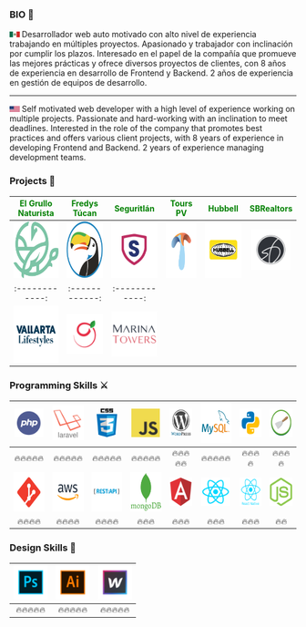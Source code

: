 ### BIO 🤖

<img src='https://raw.githubusercontent.com/cloudxyz/cloudxyz/master/flags/mx.png' height='10px' > Desarrollador web auto motivado con alto nivel de experiencia trabajando en múltiples proyectos. Apasionado y trabajador con inclinación por cumplir los plazos. Interesado en el papel de la compañía que promueve las mejores prácticas y ofrece diversos proyectos de clientes, con 8 años de experiencia en desarrollo de Frontend y Backend. 2 años de experiencia en gestión de equipos de desarrollo.

------------

<img src='https://raw.githubusercontent.com/cloudxyz/cloudxyz/master/flags/usa.png' height='10px' > Self motivated web developer with a high level of experience working on multiple projects. Passionate and hard-working with an inclination to meet deadlines. Interested in the role of the company that promotes best practices and offers various client projects, with 8 years of experience in developing Frontend and Backend. 2 years of experience managing development teams.

### Projects 🚀
|<span style="color:green">El Grullo Naturista</span>|<span style="color:green">Fredys Túcan</span>|<span style="color:green">Seguritlán</span>|<span style="color:green">Tours PV</span>|<span style="color:green">Hubbell</span>|<span style="color:green"> SBRealtors</span>|
| :------------: | :------------: |:------------: |:------------: |:------------: |:------------: |
|<a href="https://www.elgrullonaturista.com.mx/"><img src='https://raw.githubusercontent.com/cloudxyz/cloudxyz/master/portfolio/grullo.png' height='100px' ></a>|<a href="https://fredystucan.com/"><img src='https://raw.githubusercontent.com/cloudxyz/cloudxyz/master/portfolio/fredys.png' height='100px' ></a>|<a href="https://www.seguritlan.com/"><img src='https://raw.githubusercontent.com/cloudxyz/cloudxyz/master/portfolio/seguritlan.png' height='100px' ></a>|<a href="https://toursenpuertovallarta.com/"><img src='https://raw.githubusercontent.com/cloudxyz/cloudxyz/master/portfolio/tours.png' height='100px' ></a>|<a href="http://hubbellmexico.web-club.es/"><img src='https://raw.githubusercontent.com/cloudxyz/cloudxyz/master/portfolio/hubbell.png' height='100px'> </a>|<a href="https://sbrealtors.mx/"><img src='https://raw.githubusercontent.com/cloudxyz/cloudxyz/master/portfolio/sb.png' height='70px' ></a>| 
| :------------: | :------------: |:------------: |
|<a href="https://vallartalifestyles.com/"><img src='https://raw.githubusercontent.com/cloudxyz/cloudxyz/master/portfolio/vl.png' height='100px' ></a>|<a href="https://restaurantweekpv.com/"><img src='https://raw.githubusercontent.com/cloudxyz/cloudxyz/master/portfolio/rw.png' height='70px' ></a>|<a href="https://marinatowers.mx/"><img src='https://raw.githubusercontent.com/cloudxyz/cloudxyz/master/portfolio/mt.png' height='80px' ></a>| 
### Programming Skills ⚔️
|<img src='https://raw.githubusercontent.com/cloudxyz/cloudxyz/master/skills/php.png' height='50px' >|<img src='https://raw.githubusercontent.com/cloudxyz/cloudxyz/master/skills/laravel.png' height='60px'>|<img src='https://raw.githubusercontent.com/cloudxyz/cloudxyz/master/skills/css.png' height='50px'>|<img src='https://raw.githubusercontent.com/cloudxyz/cloudxyz/master/skills/javascript.jpg' height='50px'>|<img src='https://raw.githubusercontent.com/cloudxyz/cloudxyz/master/skills/wordpress.png' height='50px'>|<img src='https://raw.githubusercontent.com/cloudxyz/cloudxyz/master/skills/mysql.png' height='70px'>|<img src='https://raw.githubusercontent.com/cloudxyz/cloudxyz/master/skills/python.png' height='50px' >|<img src='https://raw.githubusercontent.com/cloudxyz/cloudxyz/master/skills/scrapy.png' height='50px'>|
| :------------: | :------------: |:------------: |:------------: |:------------: |:------------: |:------------: |:------------: |
|🔥🔥🔥🔥🔥|🔥🔥🔥🔥🔥|🔥🔥🔥🔥🔥|🔥🔥🔥🔥🔥|🔥🔥🔥🔥🔥|🔥🔥🔥🔥🔥|🔥🔥🔥🔥|🔥🔥🔥🔥|
|<img src='https://raw.githubusercontent.com/cloudxyz/cloudxyz/master/skills/git.png' height='70px'>|<img src='https://raw.githubusercontent.com/cloudxyz/cloudxyz/master/skills/aws.png' height='70px'>|<img src='https://raw.githubusercontent.com/cloudxyz/cloudxyz/master/skills/apirest.png' height='70px'>|<img src='https://raw.githubusercontent.com/cloudxyz/cloudxyz/master/skills/mongo.png' height='70px' >|<img src='https://raw.githubusercontent.com/cloudxyz/cloudxyz/master/skills/angular.png' height='50px'>|<img src='https://raw.githubusercontent.com/cloudxyz/cloudxyz/master/skills/react.png' height='50px'>|<img src='https://raw.githubusercontent.com/cloudxyz/cloudxyz/master/skills/reactnative.png' height='50px'>|<img src='https://raw.githubusercontent.com/cloudxyz/cloudxyz/master/skills/nodejs.png' height='50px' >|
|🔥🔥🔥🔥|🔥🔥🔥🔥|🔥🔥🔥🔥|🔥🔥🔥|🔥🔥🔥|🔥🔥🔥|🔥🔥🔥|🔥🔥|

### Design Skills 🎨
|<img src='https://raw.githubusercontent.com/cloudxyz/cloudxyz/master/skills/photoshop.png' height='60px' >|<img src='https://raw.githubusercontent.com/cloudxyz/cloudxyz/master/skills/illustrator.png' height='60px'>|<img src='https://raw.githubusercontent.com/cloudxyz/cloudxyz/master/skills/webflow.png' height='60px'>|
| :------------: | :------------: |:------------: |
|🔥🔥🔥🔥🔥|🔥🔥🔥🔥🔥|🔥🔥🔥🔥🔥|
